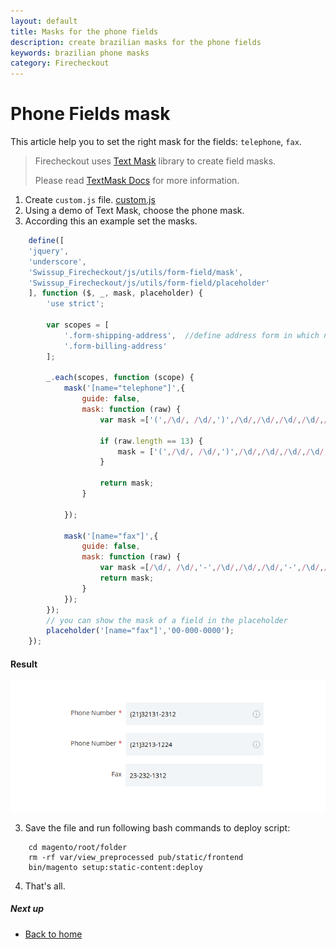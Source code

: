 ```yaml
---
layout: default
title: Masks for the phone fields
description: create brazilian masks for the phone fields
keywords: brazilian phone masks
category: Firecheckout
---
```


# Phone Fields mask

 This article help you to set the right mask for the fields: `telephone`, `fax`.
> Firecheckout uses [Text Mask](https://text-mask.github.io/text-mask/) library
> to create field masks.
>
> Please read [TextMask Docs](https://github.com/text-mask/text-mask/blob/master/componentDocumentation.md#readme)
> for more information.

1. Create `custom.js` file. [custom.js](/m2/extensions/firecheckout/customization/custom-js/)
2. Using a demo of Text Mask, choose the phone mask.
3. According this an example set the masks.

```js
    define([
    'jquery',
    'underscore',
    'Swissup_Firecheckout/js/utils/form-field/mask',
    'Swissup_Firecheckout/js/utils/form-field/placeholder'
    ], function ($, _, mask, placeholder) {
        'use strict';

        var scopes = [
            '.form-shipping-address',  //define address form in which need to set the phone-mask
            '.form-billing-address'
        ];

        _.each(scopes, function (scope) {
            mask('[name="telephone"]',{
                guide: false,
                mask: function (raw) {
                    var mask =['(',/\d/, /\d/,')',/\d/,/\d/,/\d/,/\d/,/\d/,'-',/\d/,/\d/,/\d/,/\d/];

                    if (raw.length == 13) {
                        mask = ['(',/\d/, /\d/,')',/\d/,/\d/,/\d/,/\d/,'-',/\d/,/\d/,/\d/,/\d/];
                    }

                    return mask;
                }

            });

            mask('[name="fax"]',{
                guide: false,
                mask: function (raw) {
                    var mask =[/\d/, /\d/,'-',/\d/,/\d/,/\d/,'-',/\d/,/\d/,/\d/,/\d/];
                    return mask;
                }
            });
        });
        // you can show the mask of a field in the placeholder
        placeholder('[name="fax"]','00-000-0000');
    });
```
#### Result

   ![phone-masks](/images/m2/firecheckout/brazil/phone-masks.png)

3. Save the file and run following bash commands to deploy script:

```
    cd magento/root/folder
    rm -rf var/view_preprocessed pub/static/frontend
    bin/magento setup:static-content:deploy
```

4. That's all.

##### Next up

 -  [Back to home](/m2/extensions/firecheckout)